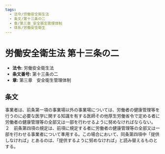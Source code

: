 ```yaml
---
tags:
  - 法令/労働安全衛生法
  - 条文/第十三条の二
  - 章/第三章_安全衛生管理体制
  - 体系/労働安全衛生
---
```

# 労働安全衛生法 第十三条の二

- **法令:** 労働安全衛生法
- **条文番号:** 第十三条の二
- **章:** 第三章　安全衛生管理体制

## 条文
事業者は、前条第一項の事業場以外の事業場については、労働者の健康管理等を行うのに必要な医学に関する知識を有する医師その他厚生労働省令で定める者に労働者の健康管理等の全部又は一部を行わせるように努めなければならない。
２　前条第四項の規定は、前項に規定する者に労働者の健康管理等の全部又は一部を行わせる事業者について準用する。この場合において、同条第四項中「提供しなければ」とあるのは、「提供するように努めなければ」と読み替えるものとする。

